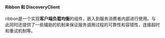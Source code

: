 #### Ribbon 和 DiscoveryClient

ribbon是一个实现**客户端负载均衡**的组件，嵌入到服务消费者内部进行使用。与此同时还提供了一些辅助的机制来保证服务调用过程的可靠性和容错性，连接超时和重试机制等。